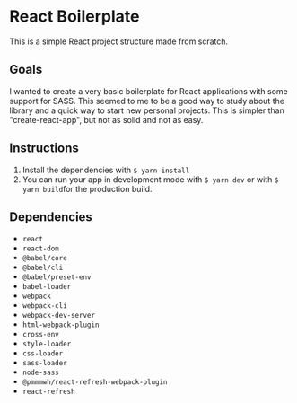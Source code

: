 # React Boilerplate

This is a simple React project structure made from scratch.

## Goals

I wanted to create a very basic boilerplate for React applications with some support for SASS. This seemed to me to be a good way to study about the library and a quick way to start new personal projects. This is simpler than "create-react-app", but not as solid and not as easy.

## Instructions

1. Install the dependencies with `$ yarn install`
2. You can run your app in development mode with `$ yarn dev` or with `$ yarn build`for the production build.

## Dependencies

- `react`
- `react-dom`
- `@babel/core`
- `@babel/cli`
- `@babel/preset-env`
- `babel-loader`
- `webpack`
- `webpack-cli`
- `webpack-dev-server`
- `html-webpack-plugin`
- `cross-env`
- `style-loader`
- `css-loader`
- `sass-loader`
- `node-sass`
- `@pmmmwh/react-refresh-webpack-plugin`
- `react-refresh`


